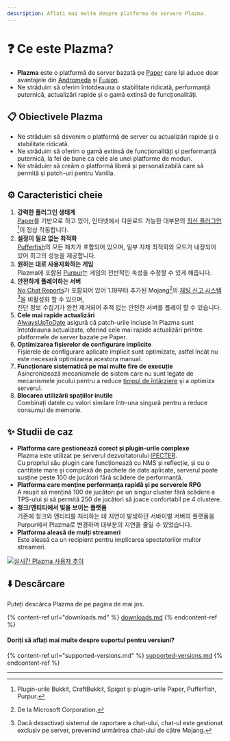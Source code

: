 ```yaml
---
description: Aflați mai multe despre platforma de servere Plazma.
---
```


# ❓ Ce este Plazma?

- **Plazma** este o platformă de server bazată pe [Paper](https://github.com/PaperMC/Paper) care își aduce doar avantajele din [Andromeda](https://github.com/EarendelArchived/Andromeda) și [Fusion](https://github.com/RuinedTechnologyUnify/Fusion).
- Ne străduim să oferim întotdeauna o stabilitate ridicată, performanță puternică, actualizări rapide și o gamă extinsă de funcționalități.

## 📋 Obiectivele Plazma <a href="#id-1" id="id-1"></a>

- Ne străduim să devenim o platformă de server cu actualizări rapide și o stabilitate ridicată.
- Ne străduim să oferim o gamă extinsă de funcționalități și performanță puternică, la fel de bune ca cele ale unei platforme de moduri.
- Ne străduim să creăm o platformă liberă și personalizabilă care să permită și patch-uri pentru Vanilla.

## ⚙️ Caracteristici cheie <a href="#id-2" id="id-2"></a>

1. **강력한 플러그인 생태계**\
   [Paper](https://github.com/PaperMC/Paper)를 기반으로 하고 있어, 인터넷에서 다운로드 가능한 대부분의 [최신 플러그인](#user-content-fn-1)[^1]이 정상 작동합니다.
2. **설정이 필요 없는 최적화**\
   [Pufferfish](https://github.com/pufferfish-gg/Pufferfish)의 모든 패치가 포함되어 있으며, 일부 자체 최적화와 모드가 내장되어 있어 최고의 성능을 제공합니다.
3. **원하는 대로 사용자화하는 게임**\
   Plazma에 포함된 [Purpur](https://github.com/PurpurMC/Purpur)는 게임의 전반적인 속성을 수정할 수 있게 해줍니다.
4. **안전하게 플레이하는 서버**\
   [No Chat Reports](https://github.com/Aizistral-Studios/No-Chat-Reports)가 포함되어 있어 1.19부터 추가된 Mojang[^2]의 [채팅 신고 시스템](#user-content-fn-3)[^3]을 비활성화 할 수 있으며,\
   진단 정보 수집기가 완전 제거되어 추적 없는 안전한 서버를 플레이 할 수 있습니다.
5. **Cele mai rapide actualizări**\
   [AlwaysUpToDate](https://github.com/PlazmaMC/AlwaysUpToDate) asigură că patch-urile incluse în Plazma sunt întotdeauna actualizate, oferind cele mai rapide actualizări printre platformele de server bazate pe Paper.
6. **Optimizarea fișierelor de configurare implicite**\
   Fișierele de configurare aplicate implicit sunt optimizate, astfel încât nu este necesară optimizarea acestora manual.
7. **Funcționare sistematică pe mai multe fire de execuție**\
   Asincronizează mecanismele de sistem care nu sunt legate de mecanismele jocului pentru a reduce [timpul de întârziere](#user-content-fn-4) și a optimiza serverul.
8. **Blocarea utilizării spațiilor inutile**\
   Combinați datele cu valori similare într-una singură pentru a reduce consumul de memorie.

## ✨ Studii de caz <a href="#id-3" id="id-3"></a>

- **Platforma care gestionează corect și plugin-urile complexe**\
  Plazma este utilizat pe serverul dezvoltatorului [IPECTER](https://github.com/IPECTER).\
  Cu propriul său plugin care funcționează cu NMS și reflecție, și cu o cantitate mare și complexă de pachete de date aplicate, serverul poate susține peste 100 de jucători fără scădere de performanță.
- **Platforma care menține performanța rapidă și pe serverele RPG**\
  A reușit să mențină 100 de jucători pe un singur cluster fără scădere a TPS-ului și să permită 250 de jucători să joace confortabil pe 4 clustere.
- **청크/엔티티에서 빛을 보이는 플랫폼**\
  기존에 청크와 엔티티를 처리하는 데 지연이 발생하던 서바이벌 서버의 플랫폼을 Purpur에서 Plazma로 변경하며 대부분의 지연을 줄일 수 있었습니다.
- **Platforma aleasă de mulți streameri**\
  Este aleasă ca un recipient pentru implicarea spectatorilor multor streameri.

[![실시간 Plazma 사용자 추이](https://badge.plazmamc.org/internal/bstats)](https://bstats.org/plugin/server-implementation/Plazma/18047)

## ⬇️ Descărcare

Puteți descărca Plazma de pe pagina de mai jos.

{% content-ref url="downloads.md" %}
[downloads.md](downloads.md)
{% endcontent-ref %}

#### Doriți să aflați mai multe despre suportul pentru versiuni?

{% content-ref url="supported-versions.md" %}
[supported-versions.md](supported-versions.md)
{% endcontent-ref %}

***

[^1]: Plugin-urile Bukkit, CraftBukkit, Spigot și plugin-urile Paper, Pufferfish, Purpur.

[^2]: De la Microsoft Corporation.

[^3]: Dacă dezactivați sistemul de raportare a chat-ului, chat-ul este gestionat exclusiv pe server, prevenind urmărirea chat-ului de către Mojang.

[^4]: Timpul când jocul se oprește pentru ca mecanismele de sistem să funcționeze.
